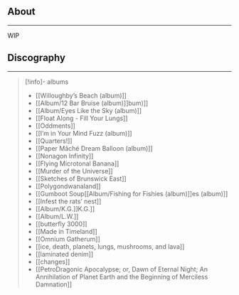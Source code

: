 ## About
___
WIP

## Discography 
___
>[!info]- albums
>
>- [[Willoughby’s Beach (album)]]
>- [[Album/12 Bar Bruise (album)]]bum)]]
>- [[Album/Eyes Like the Sky (album)]]
>- [[Float Along - Fill Your Lungs]]
>- [[Oddments]]
>- [[I’m in Your Mind Fuzz (album)]]
>- [[Quarters!]]
>- [[Paper Mâché Dream Balloon (album)]]
>- [[Nonagon Infinity]]
>- [[Flying Microtonal Banana]]
>- [[Murder of the Universe]]
>- [[Sketches of Brunswick East]]
>- [[Polygondwanaland]]
>- [[Gumboot Soup[[Album/Fishing for Fishies (album)]]es (album)]]
>- [[Infest the rats’ nest]]
>- [[Album/K.G.]]K.G.]]
>- [[Album/L.W.]]
>- [[butterfly 3000]]
>- [[Made in Timeland]]
>- [[Omnium Gatherum]]
>- [[ice, death, planets, lungs, mushrooms, and lava]]
>- [[laminated denim]]
>- [[changes]]
>- [[PetroDragonic Apocalypse; or, Dawn of Eternal Night; An Annihilation of Planet Earth and the Beginning of Merciless Damnation]]
